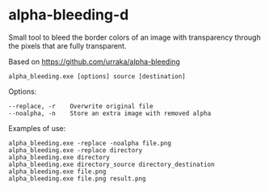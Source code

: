 # alpha-bleeding-d
Small tool to bleed the border colors of an image with transparency through the pixels that are fully transparent.

Based on https://github.com/urraka/alpha-bleeding

`alpha_bleeding.exe [options] source [destination]`

Options:
```
--replace, -r    Overwrite original file
--noalpha, -n    Store an extra image with removed alpha
```

Examples of use:
```
alpha_bleeding.exe -replace -noalpha file.png
alpha_bleeding.exe -replace directory
alpha_bleeding.exe directory
alpha_bleeding.exe directory_source directory_destination
alpha_bleeding.exe file.png
alpha_bleeding.exe file.png result.png
```
